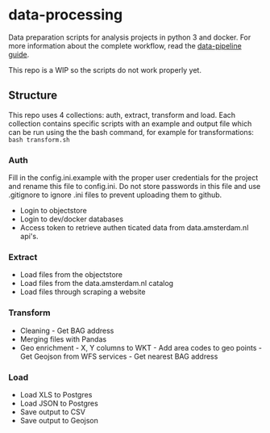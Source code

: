 # data-processing
Data preparation scripts for analysis projects in python 3 and docker.
For more information about the complete workflow, read the [data-pipeline guide](https://amsterdam.github.io/guides/data-pipeline/).

This repo is a WIP so the scripts do not work properly yet.

## Structure
This repo uses 4 collections: auth, extract, transform and load.
Each collection contains specific scripts with an example and output file which can be run using the the bash command, for example for transformations: 
```bash transform.sh```

### Auth
Fill in the config.ini.example with the proper user credentials for the project and rename this file to config.ini.
Do not store passwords in this file and use .gitignore to ignore .ini files to prevent uploading them to github.

 * Login to objectstore
 * Login to dev/docker databases
 * Access token to retrieve authen ticated data from data.amsterdam.nl api's.
    
### Extract
* Load files from the objectstore
* Load files from the data.amsterdam.nl catalog
* Load files through scraping a website

### Transform
* Cleaning
        - Get BAG address
* Merging files with Pandas
* Geo enrichment
        - X, Y columns to WKT
        - Add area codes to geo points
        - Get Geojson from WFS services
        - Get nearest BAG address
    
### Load
  * Load XLS to Postgres
  * Load JSON to Postgres
  * Save output to CSV
  * Save output to Geojson


